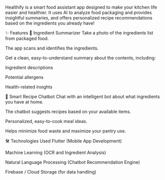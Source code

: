 Healthify is a smart food assistant app designed to make your kitchen life easier and healthier.
It uses AI to analyze food packaging and provides insightful summaries, and offers personalized recipe recommendations based on the ingredients you already have!

✨ Features
📸 Ingredient Summarizer
Take a photo of the ingredients list from packaged food.

The app scans and identifies the ingredients.

Get a clean, easy-to-understand summary about the contents, including:

Ingredient descriptions

Potential allergens

Health-related insights

🤖 Smart Recipe Chatbot
Chat with an intelligent bot about what ingredients you have at home.

The chatbot suggests recipes based on your available items.

Personalized, easy-to-cook meal ideas.

Helps minimize food waste and maximize your pantry use.

🛠️ Technologies Used
Flutter (Mobile App Development)

Machine Learning (OCR and Ingredient Analysis)

Natural Language Processing (Chatbot Recommendation Engine)

Firebase / Cloud Storage (for data handling)

